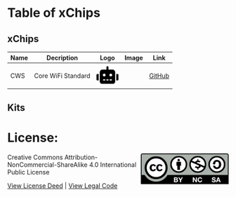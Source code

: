 # Table of xChips

## xChips
| Name | Decription | Logo | Image | Link |
| -- | -- | :--:|  :--:| -- |
| CWS | Core WiFi Standard |<img src="assets/CWS.svg" width=50> | |[GitHub](https://github.com/domino4com/CWS) |

## Kits

# License: 
<img src="assets/CC-BY-NC-SA.svg" width=200 align="right">
Creative Commons Attribution-NonCommercial-ShareAlike 4.0 International Public License

[View License Deed](https://creativecommons.org/licenses/by-nc-sa/4.0/) | [View Legal Code](https://creativecommons.org/licenses/by-nc-sa/4.0/legalcode)
